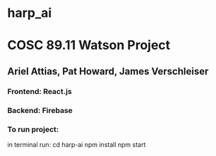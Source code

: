 # harp_ai
# COSC 89.11 Watson Project

## Ariel Attias, Pat Howard, James Verschleiser

### Frontend: React.js
### Backend: Firebase


### To run project:
in terminal run: 
cd harp-ai
npm install
npm start  